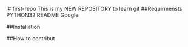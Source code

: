i# first-repo
This is my NEW REPOSITORY to learn git
##Requirmensts
PYTHON32
README
Google

##Installation

##How to contribut
